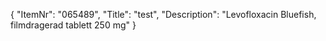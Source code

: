 {
  "ItemNr": "065489",
  "Title": "test",
  "Description": "Levofloxacin Bluefish, filmdragerad tablett 250 mg"
}